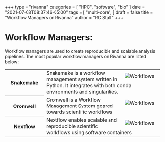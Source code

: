 +++
type = "rivanna"
categories = [
  "HPC",
  "software",
  "bio"
]
date = "2021-07-08T08:37:46-05:00"
tags = [
  "multi-core",
]
draft = false
title = "Workflow Managers on Rivanna"
author = "RC Staff"
+++

# Workflow Managers:

Workflow managers are used to create reproducible and scalable analysis pipelines. The most popular workflow managers on Rivanna are listed below:
<br>

<table class="table table-striped">
  <tbody>
    <tr>
		<th scope="row" style="width:25%;font-weight:bold;">Snakemake</th>
			<td>
				<img src="/images/snakemake.png" alt="Workflows" align="right" style="max-width:40%;padding:10px;" />
                                Snakemake is a workflow management system written in Python. It integrates with both conda environments and singularities.
			</td>
		</tr>
		<tr>
		<th scope="row" style="width:25%;font-weight:bold;">Cromwell</th>
			<td>
				<img src="/images/cromwell.png" alt="Workflows" align="right" style="max-width:40%;padding:10px;" />
                                Cromwell is a Workflow Management System geared towards scientific workflows
			</td>
		</tr>
		<tr>
		<th scope="row" style="width:25%;font-weight:bold;">Nextflow</th>
			<td>
				<img src="/images/nextflow.png" alt="Workflows" align="right" style="max-width:40%;padding:10px;" />
                                Nextflow enables scalable and reproducible scientific workflows using software containers
			</td>
		</tr>
	</tbody>
</table>




